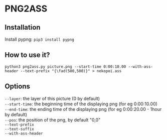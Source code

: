 # PNG2ASS

## Installation

Install pypng: `pip3 install pypng`

## How to use it?

```
python3 png2ass.py picture.png --start-time 0:00:10.00 --with-ass-header --text-prefix "{\fad(500,500)}" > nekopoi.ass
```

## Options

`--layer`: the layer of this picture (0 by default)<br>
`--start-time`: the beginning time of the displaying png (for eg 0:00:10.00)<br>
`--end-time`: the ending time of the displaying png (for eg 0:00:20.00 - 1hour by default)<br>
`--pos`: the position of the png, by default "0,0"<br>
`--text-prefix`<br>
`--text-suffix`<br>
`--with-ass-header`
